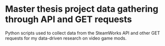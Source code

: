 # Master thesis project data gathering through API and GET requests
Python scripts used to collect data from the SteamWorks API and other GET requests for my data-driven research on video game mods.
